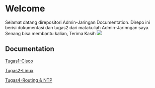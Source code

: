 
# Welcome

Selamat datang direpositori Admin-Jaringan Documentation. Direpo ini berisi dokumentasi dan tugas2 dari matakuliah Admin-Jarinngan saya. Senang bisa membantu kalian, Terima Kasih
![](https://media.giphy.com/media/Rjub7AIEIbXT0tzbr3/giphy.gif)


## Documentation

[Tugas1-Cisco](https://github.com/alanhidayat33/Admin-Jaringan/tree/main/Tugas1-Cisco)

[Tugas2-Linux](https://github.com/alanhidayat33/Admin-Jaringan/blob/main/Tugas2-Linux/README.md)

[Tugas4-Routing & NTP](https://github.com/alanhidayat33/Admin-Jaringan/blob/main/Tugas4-Hostname/laporan%20praktikum%205.md)



